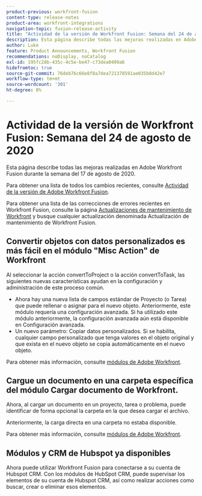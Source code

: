 ```yaml
---
product-previous: workfront-fusion
content-type: release-notes
product-area: workfront-integrations
navigation-topic: fusion-release-activity
title: "Actividad de la versión de Workfront Fusion: Semana del 24 de agosto de 2020"
description: Esta página describe todas las mejoras realizadas en Adobe Workfront Fusion durante la semana del 17 de agosto de 2020.
author: Luke
feature: Product Announcements, Workfront Fusion
recommendations: noDisplay, noCatalog
exl-id: 195fc28b-435c-4c5e-be47-c73dea0499a6
hidefromtoc: true
source-git-commit: 76deb76c66e8f8a7dea721378591ae035b8d42e7
workflow-type: tm+mt
source-wordcount: '301'
ht-degree: 0%

---
```


# Actividad de la versión de Workfront Fusion: Semana del 24 de agosto de 2020

Esta página describe todas las mejoras realizadas en Adobe Workfront Fusion durante la semana del 17 de agosto de 2020.

Para obtener una lista de todos los cambios recientes, consulte [Actividad de la versión de Adobe Workfront Fusion](../../../../../product-announcements/product-releases/fusion-release-activity/fusion-release-activity.md).

Para obtener una lista de las correcciones de errores recientes en Workfront Fusion, consulte la página [Actualizaciones de mantenimiento de Workfront](https://experienceleague.adobe.com/docs/workfront-known-issues/releases/current-updates.html) y busque cualquier actualización denominada Actualización de mantenimiento de Workfront Fusion.

## Convertir objetos con datos personalizados es más fácil en el módulo &quot;Misc Action&quot; de Workfront

Al seleccionar la acción convertToProject o la acción convertToTask, las siguientes nuevas características ayudan en la configuración y administración de este proceso común.

* Ahora hay una nueva lista de campos estándar de Proyecto (o Tarea) que puede rellenar o asignar para el nuevo objeto. Anteriormente, este módulo requería una configuración avanzada. Si ha utilizado este módulo anteriormente, la configuración avanzada aún está disponible en Configuración avanzada.
* Un nuevo parámetro: Copiar datos personalizados. Si se habilita, cualquier campo personalizado que tenga valores en el objeto original y que exista en el nuevo objeto se copia automáticamente en el nuevo objeto.

Para obtener más información, consulte [módulos de Adobe Workfront](../../../../../workfront-fusion/apps-and-their-modules/workfront-modules.md).

## Cargue un documento en una carpeta específica del módulo Cargar documento de Workfront.

Ahora, al cargar un documento en un proyecto, tarea o problema, puede identificar de forma opcional la carpeta en la que desea cargar el archivo.

Anteriormente, la carga directa en una carpeta no estaba disponible.

Para obtener más información, consulte [módulos de Adobe Workfront](../../../../../workfront-fusion/apps-and-their-modules/workfront-modules.md).

## Módulos y CRM de Hubspot ya disponibles

Ahora puede utilizar Workfront Fusion para conectarse a su cuenta de Hubspot CRM. Con los módulos de HubSpot CRM, puede supervisar los elementos de su cuenta de Hubspot CRM, así como realizar acciones como buscar, crear o eliminar esos elementos.
